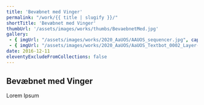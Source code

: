 ```yaml
---
title: 'Bevæbnet med Vinger'
permalink: "/work/{{ title | slugify }}/"
shortTitle: 'Bevæbnet med Vinger'
thumbUrl: '/assets/images/works/thumbs/BevaebnetMed.jpg'
gallery:
 - { imgUrl: "/assets/images/works/2020_AaUOS/AAUOS_sequencer.jpg", caption: "" }
 - { imgUrl: "/assets/images/works/2020_AaUOS/AaUOS_Textbot_0002_Layer-20.jpg", caption: "" }
date: 2016-12-11
eleventyExcludeFromCollections: false
---
```



<div class="Grid Grid--gutters Grid--full large-Grid--fit">
  <div class="Grid-cell">
    <div class='headerGroup'>
      <h2>Bevæbnet med Vinger</h2>
      <p>Lorem Ipsum</p>
    </div>
  </div>
</div>